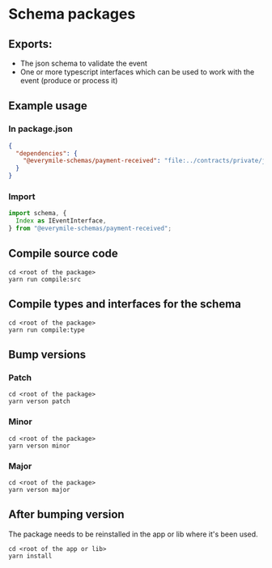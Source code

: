 # Schema packages

## Exports:

- The json schema to validate the event
- One or more typescript interfaces which can be used to work with the event (produce or process it)

## Example usage

### In package.json

```json
{
  "dependencies": {
    "@everymile-schemas/payment-received": "file:../contracts/private/jsonSchema/payment/received"
  }
}
```

### Import

```typescript
import schema, {
  Index as IEventInterface,
} from "@everymile-schemas/payment-received";
```

## Compile source code

```shell
cd <root of the package>
yarn run compile:src
```

## Compile types and interfaces for the schema

```shell
cd <root of the package>
yarn run compile:type
```

## Bump versions

### Patch

```shell
cd <root of the package>
yarn verson patch
```

### Minor

```shell
cd <root of the package>
yarn verson minor
```

### Major

```shell
cd <root of the package>
yarn verson major
```

## After bumping version

The package needs to be reinstalled in the app or lib where it's been used.

```shell
cd <root of the app or lib>
yarn install
```
